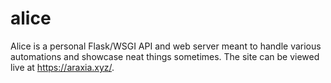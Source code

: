 # alice

Alice is a personal Flask/WSGI API and web server meant to handle various automations and showcase neat things sometimes. The site can be viewed live at https://araxia.xyz/.